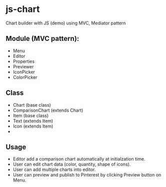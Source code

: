js-chart
========

Chart builder with JS (demo) using MVC, Mediator pattern

## Module (MVC pattern):

* Menu
* Editor
* Properties
* Previewer
* IconPicker
* ColorPicker

## Class

* Chart (base class)
* ComparisonChart (extends Chart)
* Item (base class)
* Text (extends Item)
* Icon (extends Item)
* 

## Usage

* Editor add a comparison chart automatically at initialzation time.
* User can edit chart data (color, quantity, shape of icons).
* User can add multiple charts into editor.
* User can preview and publish to Pinterest by clicking Preview button on Menu.

